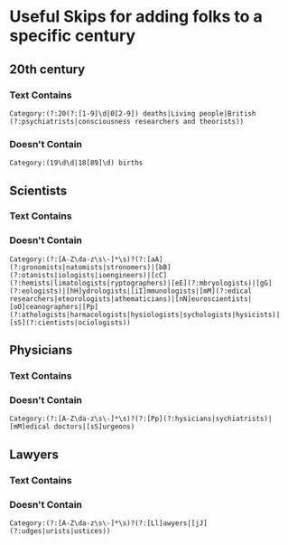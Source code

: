 # Useful Skips for adding folks to a specific century

## 20th century
### Text Contains

```
Category:(?:20(?:[1-9]\d|0[2-9]) deaths|Living people|British (?:psychiatrists|consciousness researchers and theorists))
```
### Doesn't Contain

```
Category:(19\d\d|18[89]\d) births
```

## Scientists
### Text Contains

### Doesn't Contain

```
Category:(?:[A-Z\da-z\s\-]*\s)?(?:[aA](?:gronomists|natomists|stronomers)|[bB](?:otanists|iologists|ioengineers)|[cC](?:hemists|limatologists|ryptographers)|[eE](?:mbryologists)|[gG](?:eologists)|[hH]ydrologists|[iI]mmunologists|[mM](?:edical researchers|eteorologists|athematicians)|[nN]euroscientists|[oO]ceanographers|[Pp](?:athologists|harmacologists|hysiologists|sychologists|hysicists)|[sS](?:cientists|ociologists))
```

## Physicians
### Text Contains

### Doesn't Contain

```
Category:(?:[A-Z\da-z\s\-]*\s)?(?:[Pp](?:hysicians|sychiatrists)|[mM]edical doctors|[sS]urgeons)
```

## Lawyers
### Text Contains

### Doesn't Contain

```
Category:(?:[A-Z\da-z\s\-]*\s)?(?:[Ll]awyers|[jJ](?:udges|urists|ustices))
```
